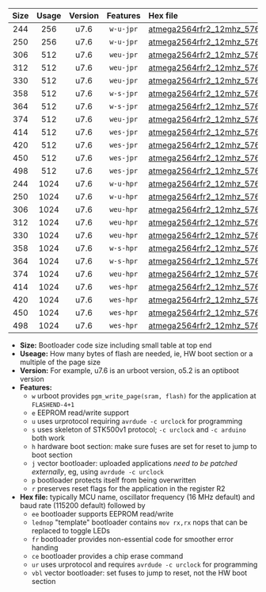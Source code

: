 |Size|Usage|Version|Features|Hex file|
|:-:|:-:|:-:|:-:|:--|
|244|256|u7.6|`w-u-jpr`|[atmega2564rfr2_12mhz_57600bps_ur_vbl.hex](https://raw.githubusercontent.com/stefanrueger/urboot/main/atmega2564rfr2_12mhz_57600bps_ur_vbl.hex)|
|250|256|u7.6|`w-u-jpr`|[atmega2564rfr2_12mhz_57600bps_lednop_ur_vbl.hex](https://raw.githubusercontent.com/stefanrueger/urboot/main/atmega2564rfr2_12mhz_57600bps_lednop_ur_vbl.hex)|
|306|512|u7.6|`weu-jpr`|[atmega2564rfr2_12mhz_57600bps_ee_ur_vbl.hex](https://raw.githubusercontent.com/stefanrueger/urboot/main/atmega2564rfr2_12mhz_57600bps_ee_ur_vbl.hex)|
|312|512|u7.6|`weu-jpr`|[atmega2564rfr2_12mhz_57600bps_ee_lednop_ur_vbl.hex](https://raw.githubusercontent.com/stefanrueger/urboot/main/atmega2564rfr2_12mhz_57600bps_ee_lednop_ur_vbl.hex)|
|330|512|u7.6|`weu-jpr`|[atmega2564rfr2_12mhz_57600bps_ee_lednop_fr_ur_vbl.hex](https://raw.githubusercontent.com/stefanrueger/urboot/main/atmega2564rfr2_12mhz_57600bps_ee_lednop_fr_ur_vbl.hex)|
|358|512|u7.6|`w-s-jpr`|[atmega2564rfr2_12mhz_57600bps_vbl.hex](https://raw.githubusercontent.com/stefanrueger/urboot/main/atmega2564rfr2_12mhz_57600bps_vbl.hex)|
|364|512|u7.6|`w-s-jpr`|[atmega2564rfr2_12mhz_57600bps_lednop_vbl.hex](https://raw.githubusercontent.com/stefanrueger/urboot/main/atmega2564rfr2_12mhz_57600bps_lednop_vbl.hex)|
|374|512|u7.6|`weu-jpr`|[atmega2564rfr2_12mhz_57600bps_ee_lednop_fr_ce_ur_vbl.hex](https://raw.githubusercontent.com/stefanrueger/urboot/main/atmega2564rfr2_12mhz_57600bps_ee_lednop_fr_ce_ur_vbl.hex)|
|414|512|u7.6|`wes-jpr`|[atmega2564rfr2_12mhz_57600bps_ee_vbl.hex](https://raw.githubusercontent.com/stefanrueger/urboot/main/atmega2564rfr2_12mhz_57600bps_ee_vbl.hex)|
|420|512|u7.6|`wes-jpr`|[atmega2564rfr2_12mhz_57600bps_ee_lednop_vbl.hex](https://raw.githubusercontent.com/stefanrueger/urboot/main/atmega2564rfr2_12mhz_57600bps_ee_lednop_vbl.hex)|
|450|512|u7.6|`wes-jpr`|[atmega2564rfr2_12mhz_57600bps_ee_lednop_fr_vbl.hex](https://raw.githubusercontent.com/stefanrueger/urboot/main/atmega2564rfr2_12mhz_57600bps_ee_lednop_fr_vbl.hex)|
|498|512|u7.6|`wes-jpr`|[atmega2564rfr2_12mhz_57600bps_ee_lednop_fr_ce_vbl.hex](https://raw.githubusercontent.com/stefanrueger/urboot/main/atmega2564rfr2_12mhz_57600bps_ee_lednop_fr_ce_vbl.hex)|
|244|1024|u7.6|`w-u-hpr`|[atmega2564rfr2_12mhz_57600bps_ur.hex](https://raw.githubusercontent.com/stefanrueger/urboot/main/atmega2564rfr2_12mhz_57600bps_ur.hex)|
|250|1024|u7.6|`w-u-hpr`|[atmega2564rfr2_12mhz_57600bps_lednop_ur.hex](https://raw.githubusercontent.com/stefanrueger/urboot/main/atmega2564rfr2_12mhz_57600bps_lednop_ur.hex)|
|306|1024|u7.6|`weu-hpr`|[atmega2564rfr2_12mhz_57600bps_ee_ur.hex](https://raw.githubusercontent.com/stefanrueger/urboot/main/atmega2564rfr2_12mhz_57600bps_ee_ur.hex)|
|312|1024|u7.6|`weu-hpr`|[atmega2564rfr2_12mhz_57600bps_ee_lednop_ur.hex](https://raw.githubusercontent.com/stefanrueger/urboot/main/atmega2564rfr2_12mhz_57600bps_ee_lednop_ur.hex)|
|330|1024|u7.6|`weu-hpr`|[atmega2564rfr2_12mhz_57600bps_ee_lednop_fr_ur.hex](https://raw.githubusercontent.com/stefanrueger/urboot/main/atmega2564rfr2_12mhz_57600bps_ee_lednop_fr_ur.hex)|
|358|1024|u7.6|`w-s-hpr`|[atmega2564rfr2_12mhz_57600bps.hex](https://raw.githubusercontent.com/stefanrueger/urboot/main/atmega2564rfr2_12mhz_57600bps.hex)|
|364|1024|u7.6|`w-s-hpr`|[atmega2564rfr2_12mhz_57600bps_lednop.hex](https://raw.githubusercontent.com/stefanrueger/urboot/main/atmega2564rfr2_12mhz_57600bps_lednop.hex)|
|374|1024|u7.6|`weu-hpr`|[atmega2564rfr2_12mhz_57600bps_ee_lednop_fr_ce_ur.hex](https://raw.githubusercontent.com/stefanrueger/urboot/main/atmega2564rfr2_12mhz_57600bps_ee_lednop_fr_ce_ur.hex)|
|414|1024|u7.6|`wes-hpr`|[atmega2564rfr2_12mhz_57600bps_ee.hex](https://raw.githubusercontent.com/stefanrueger/urboot/main/atmega2564rfr2_12mhz_57600bps_ee.hex)|
|420|1024|u7.6|`wes-hpr`|[atmega2564rfr2_12mhz_57600bps_ee_lednop.hex](https://raw.githubusercontent.com/stefanrueger/urboot/main/atmega2564rfr2_12mhz_57600bps_ee_lednop.hex)|
|450|1024|u7.6|`wes-hpr`|[atmega2564rfr2_12mhz_57600bps_ee_lednop_fr.hex](https://raw.githubusercontent.com/stefanrueger/urboot/main/atmega2564rfr2_12mhz_57600bps_ee_lednop_fr.hex)|
|498|1024|u7.6|`wes-hpr`|[atmega2564rfr2_12mhz_57600bps_ee_lednop_fr_ce.hex](https://raw.githubusercontent.com/stefanrueger/urboot/main/atmega2564rfr2_12mhz_57600bps_ee_lednop_fr_ce.hex)|

- **Size:** Bootloader code size including small table at top end
- **Useage:** How many bytes of flash are needed, ie, HW boot section or a multiple of the page size
- **Version:** For example, u7.6 is an urboot version, o5.2 is an optiboot version
- **Features:**
  + `w` urboot provides `pgm_write_page(sram, flash)` for the application at `FLASHEND-4+1`
  + `e` EEPROM read/write support
  + `u` uses urprotocol requiring `avrdude -c urclock` for programming
  + `s` uses skeleton of STK500v1 protocol; `-c urclock` and `-c arduino` both work
  + `h` hardware boot section: make sure fuses are set for reset to jump to boot section
  + `j` vector bootloader: uploaded applications *need to be patched externally*, eg, using `avrdude -c urclock`
  + `p` bootloader protects itself from being overwritten
  + `r` preserves reset flags for the application in the register R2
- **Hex file:** typically MCU name, oscillator frequency (16 MHz default) and baud rate (115200 default) followed by
  + `ee` bootloader supports EEPROM read/write
  + `lednop` "template" bootloader contains `mov rx,rx` nops that can be replaced to toggle LEDs
  + `fr` bootloader provides non-essential code for smoother error handing
  + `ce` bootloader provides a chip erase command
  + `ur` uses urprotocol and requires `avrdude -c urclock` for programming
  + `vbl` vector bootloader: set fuses to jump to reset, not the HW boot section
